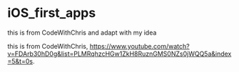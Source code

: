 # iOS_first_apps
this is from CodeWithChris and adapt with my idea

this is from CodeWithChris, https://www.youtube.com/watch?v=FDArb30hD0g&list=PLMRqhzcHGw1ZkH8RuznGMS0NZs0jWQQ5a&index=5&t=0s.
